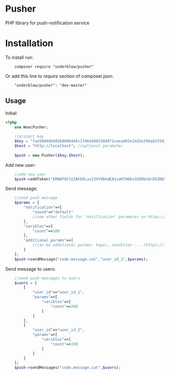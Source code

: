 # Pusher

PHP library for push-notification service


# Installation

To install run:
```
    composer require "underblow/pusher"
```
Or add this line to  _require_  section of composer.json:
```
    "underblow/pusher": "dev-master"
```
## Usage
Initial:
```php
<?php 
    use Wow\Pusher;
    
    //project key
    $key = "fae5004db602b860844bc1fd6e566538d971ceead03e14d1e29dad31592246a5";
    $host = "http://localhost"; //optional parameter
    
    $push = new Pusher($key,$host);
```

Add new user:
```php
    //add new user
    $push->addToken("EMAWf6FJzZAhEKLus23hYXbhdEA1voK7O0kx3XERUnQr85ZB6SPaChZAKwi89eWbwx2wE1ZCh99HQ5MXZAegLNQcIAhcyttmylUA1NTn0JZBwSDsoFiktZBSxAzpA9pfDcrudTZCNeZCzkZCyxOWNKE74gW20WhMJnrCleAZD","user_id_1","+03:00","en-GB"));
```


Send message:
```php    
    //send push message
    $params = [
	    "notification"=>[
		    "sound"=>"default"
		    //see other fields for "notification" parameter on https://firebase.google.com/docs/cloud-messaging/admin/send-messages
	    ],
	    "varibles"=>[
		    "count"=>100
	    ],
	    "additional_params"=>[
		    //can be additional params: topic, condition ... (https://firebase.google.com/docs/cloud-messaging/admin/send-messages)
	    ]
    ];
    $push->sendMessage("code.message.cat","user_id_1",$params);
```
Send message to users:
```php    
    //send push messages to users
    $users = [
	    [
		    "user_id"=>"user_id_1",
		    "params"=>[
			    "varibles"=>[
				    "count"=>200
			    ]
		    ]
	    ],
	    [
		    "user_id"=>"user_id_2",
		    "params"=>[
			    "varibles"=>[
				    "count"=>150
			    ]
		    ]
	    ]
    ];
    $push->sendMessages("code.message.cat",$users);
```
